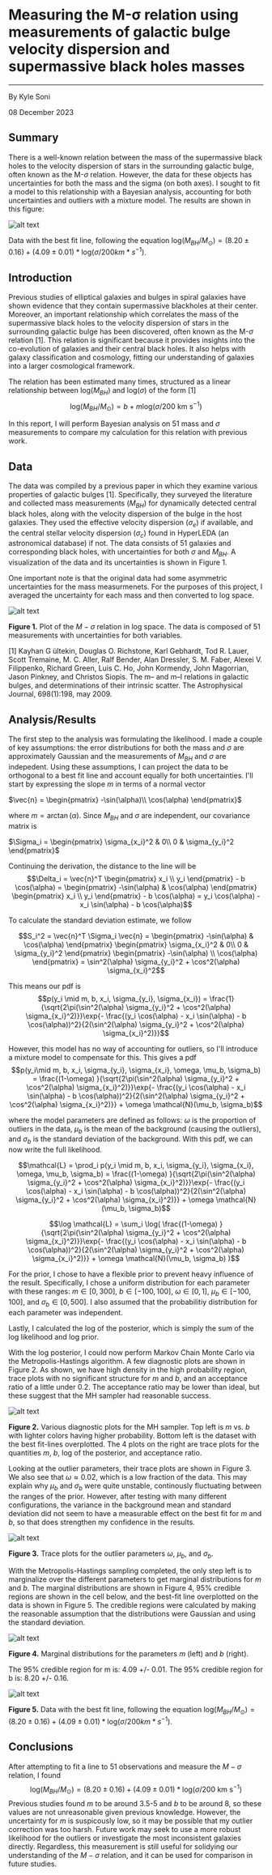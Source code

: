 # Measuring the M-σ relation using measurements of galactic bulge velocity dispersion and supermassive black holes masses

---

By Kyle Soni

08 December 2023

## Summary

There is a well-known relation between the mass of the supermassive black holes to the velocity dispersion of stars in the surrounding galactic bulge, often known as the M-$\sigma$ relation. However, the data for these objects has uncertainties for both the mass and the sigma (on both axes). I sought to fit a model to this relationship with a Bayesian analysis, accounting for both uncertainties and outliers with a mixture model. The results are shown in this figure:

![alt text](https://github.com/kylesoni/Measuring-the-M-sigma-relation/blob/main/figures/fig5.png?raw=true)

Data with the best fit line, following the equation $\text{log}(M_{BH}/M_\odot) = (8.20 \pm 0.16) + (4.09 \pm 0.01) * \text{log}(\sigma / 200 km*s^{-1})$.

## Introduction

Previous studies of elliptical galaxies and bulges in spiral galaxies have shown evidence that they contain supermassive blackholes at their center. Moreover, an important relationship which correlates the mass of the supermassive black holes to the velocity dispersion of stars in the surrounding galactic bulge has been discovered, often known as the M-$\sigma$ relation [1]. This relation is significant because it provides insights into the co-evolution of galaxies and their central black holes. It also helps with galaxy classification and cosmology, fitting our understanding of galaxies into a larger cosmological framework.

The relation has been estimated many times, structured as a linear relationship between $\text{log}(M_{BH})$ and $\text{log}(\sigma)$ of the form [1]
$$\text{log}(M_{BH}/M_\odot) = b + m \text{log}(\sigma / 200 \text{ km s$^{-1}$})$$

In this report, I will perform Bayesian analysis on 51 mass and $\sigma$ measurements to compare my calculation for this relation with previous work.

## Data

The data was compiled by a previous paper in which they examine various properties of galactic bulges [1]. Specifically, they surveyed the literature and collected mass measurements ($M_{BH}$) for dynamically detected central black holes, along with the velocity dispersion of the bulge in the host galaxies. They used the effective velocity dispersion ($\sigma_e$) if available, and the central stellar velocity dispersion ($\sigma_c$) found in HyperLEDA (an astronomical database) if not. The data consists of 51 galaxies and corresponding black holes, with uncertainties for both $\sigma$ and $M_{BH}$. A visualization of the data and its uncertainties is shown in Figure 1.

One important note is that the original data had some asymmetric uncertainties for the mass measurmenets. For the purposes of this project, I averaged the uncertainty for each mass and then converted to log space.

![alt text](https://github.com/kylesoni/Measuring-the-M-sigma-relation/blob/main/figures/fig1.png?raw=true)

**Figure 1.** Plot of the $M-\sigma$ relation in log space. The data is composed of 51 measurements with uncertainties for both variables.

[1] Kayhan G ̈ultekin, Douglas O. Richstone, Karl Gebhardt, Tod R. Lauer, Scott Tremaine, M. C. Aller, Ralf Bender, Alan Dressler, S. M. Faber, Alexei V. Filippenko, Richard Green, Luis C. Ho, John Kormendy, John Magorrian, Jason Pinkney, and Christos Siopis. The m– and m–l relations in galactic bulges, and determinations of their intrinsic scatter. The Astrophysical Journal, 698(1):198, may 2009.

## Analysis/Results

The first step to the analysis was formulating the likelihood. I made a couple of key assumptions: the error distributions for both the mass and $\sigma$ are approximately Gaussian and the measurements of $M_{BH}$ and $\sigma$ are indepedent. Using these assumptions, I can project the data to be orthogonal to a best fit line and account equally for both uncertainties. I'll start by expressing the slope $m$ in terms of a normal vector

$\vec{n} =
\begin{pmatrix}
-\sin(\alpha)\\
\cos(\alpha)
\end{pmatrix}$

where $m = \arctan(\alpha)$. Since $M_{BH}$ and $\sigma$ are independent, our covariance matrix is

$\Sigma_i = 
\begin{pmatrix}
\sigma_{x_i}^2 & 0\\
0 & \sigma_{y_i}^2
\end{pmatrix}$

Continuing the derivation, the distance to the line will be 
$$\Delta_i = \vec{n}^T \begin{pmatrix} x_i \\ y_i \end{pmatrix} - b \cos(\alpha) = \begin{pmatrix} -\sin(\alpha) & \cos(\alpha) \end{pmatrix} \begin{pmatrix} x_i \\ y_i \end{pmatrix} - b \cos(\alpha) = y_i \cos(\alpha) - x_i \sin(\alpha) - b \cos(\alpha)$$

To calculate the standard deviation estimate, we follow

$$S_i^2 = \vec{n}^T \Sigma_i \vec{n} = \begin{pmatrix} -\sin(\alpha) & \cos(\alpha) \end{pmatrix} 
\begin{pmatrix}
\sigma_{x_i}^2 & 0\\
0 & \sigma_{y_i}^2
\end{pmatrix} 
\begin{pmatrix} -\sin(\alpha) \\ \cos(\alpha) \end{pmatrix} = \sin^2(\alpha) \sigma_{y_i}^2 + \cos^2(\alpha) \sigma_{x_i}^2$$

This means our pdf is 
$$p(y_i \mid m, b, x_i, \sigma_{y_i}, \sigma_{x_i}) = \frac{1}{\sqrt{2\pi(\sin^2(\alpha) \sigma_{y_i}^2 + \cos^2(\alpha) \sigma_{x_i}^2)}}\exp{- \frac{(y_i \cos(\alpha) - x_i \sin(\alpha) - b \cos(\alpha))^2}{2(\sin^2(\alpha) \sigma_{y_i}^2 + \cos^2(\alpha) \sigma_{x_i}^2)}}$$

However, this model has no way of accounting for outliers, so I'll introduce a mixture model to compensate for this. This gives a pdf
$$p(y_i\mid m, b, x_i, \sigma_{y_i}, \sigma_{x_i}, \omega, \mu_b, \sigma_b) = \frac{(1-\omega) }{\sqrt{2\pi(\sin^2(\alpha) \sigma_{y_i}^2 + \cos^2(\alpha) \sigma_{x_i}^2)}}\exp{- \frac{(y_i \cos(\alpha) - x_i \sin(\alpha) - b \cos(\alpha))^2}{2(\sin^2(\alpha) \sigma_{y_i}^2 + \cos^2(\alpha) \sigma_{x_i}^2)}} + \omega \mathcal{N}(\mu_b, \sigma_b)$$

where the model parameters are defined as follows: $\omega$ is the proportion of outliers in the data, $\mu_b$ is the mean of the background (causing the outliers), and $\sigma_b$ is the standard deviation of the background. With this pdf, we can now write the full likelihood.

$$\mathcal{L} = \prod_i p(y_i \mid m, b, x_i, \sigma_{y_i}, \sigma_{x_i}, \omega, \mu_b, \sigma_b) = \frac{(1-\omega) }{\sqrt{2\pi(\sin^2(\alpha) \sigma_{y_i}^2 + \cos^2(\alpha) \sigma_{x_i}^2)}}\exp{- \frac{(y_i \cos(\alpha) - x_i \sin(\alpha) - b \cos(\alpha))^2}{2(\sin^2(\alpha) \sigma_{y_i}^2 + \cos^2(\alpha) \sigma_{x_i}^2)}} + \omega \mathcal{N}(\mu_b, \sigma_b)$$

$$\log \mathcal{L} = \sum_i \log( \frac{(1-\omega) }{\sqrt{2\pi(\sin^2(\alpha) \sigma_{y_i}^2 + \cos^2(\alpha) \sigma_{x_i}^2)}}\exp{- \frac{(y_i \cos(\alpha) - x_i \sin(\alpha) - b \cos(\alpha))^2}{2(\sin^2(\alpha) \sigma_{y_i}^2 + \cos^2(\alpha) \sigma_{x_i}^2)}} + \omega \mathcal{N}(\mu_b, \sigma_b) )$$

For the prior, I chose to have a flexible prior to prevent heavy influence of the result. Specifically, I chose a uniform distribution for each parameter with these ranges: $m \in [0, 300]$, $b \in [-100, 100]$, $\omega \in [0, 1]$, $\mu_b \in [-100, 100]$, and $\sigma_b \in [0, 500]$. I also assumed that the probabilitiy distribution for each parameter was independent.

Lastly, I calculated the log of the posterior, which is simply the sum of the log likelihood and log prior.

With the log posterior, I could now perform Markov Chain Monte Carlo via the Metropolis-Hastings algorithm. A few diagnostic plots are shown in Figure 2. As shown, we have high density in the high probability region, trace plots with no significant structure for $m$ and $b$, and an acceptance ratio of a little under 0.2. The acceptance ratio may be lower than ideal, but these suggest that the MH sampler had reasonable success.

![alt text](https://github.com/kylesoni/Measuring-the-M-sigma-relation/blob/main/figures/fig2.png?raw=true)

**Figure 2.** Various diagnostic plots for the MH sampler. Top left is $m$ vs. $b$ with lighter colors having higher probability. Bottom left is the dataset with the best fit-lines overplotted. The 4 plots on the right are trace plots for the quantities $m$, $b$, log of the posterior, and acceptance ratio.

Looking at the outlier parameters, their trace plots are shown in Figure 3. We also see that $\omega \approx 0.02$, which is a low fraction of the data. This may explain why $\mu_b$ and $\sigma_b$ were quite unstable, continously fluctuating between the ranges of the prior. However, after testing with many different configurations, the variance in the background mean and standard deviation did not seem to have a measurable effect on the best fit for $m$ and $b$, so that does strengthen my confidence in the results.

![alt text](https://github.com/kylesoni/Measuring-the-M-sigma-relation/blob/main/figures/fig3.png?raw=true)

**Figure 3.** Trace plots for the outlier parameters $\omega$, $\mu_b$, and $\sigma_b$.

With the Metropolis-Hastings sampling completed, the only step left is to marginalize over the different parameters to get marginal distributions for $m$ and $b$. The marginal distributions are shown in Figure 4, 95% credible regions are shown in the cell below, and the best-fit line overplotted on the data is shown in Figure 5. The credible regions were calculated by making the reasonable assumption that the distributions were Gaussian and using the standard deviation.

![alt text](https://github.com/kylesoni/Measuring-the-M-sigma-relation/blob/main/figures/fig4.png?raw=true)

**Figure 4.** Marginal distributions for the parameters $m$ (left) and $b$ (right).

The 95% credible region for m is: 4.09 +/- 0.01.
The 95% credible region for b is: 8.20 +/- 0.16.

![alt text](https://github.com/kylesoni/Measuring-the-M-sigma-relation/blob/main/figures/fig5.png?raw=true)

**Figure 5.** Data with the best fit line, following the equation $\text{log}(M_{BH}/M_\odot) = (8.20 \pm 0.16) + (4.09 \pm 0.01) * \text{log}(\sigma / 200 km*s^{-1})$.

## Conclusions

After attempting to fit a line to 51 observations and measure the $M-\sigma$ relation, I found
$$\text{log}(M_{BH}/M_\odot) = (8.20 \pm 0.16) + (4.09 \pm 0.01) * \text{log}(\sigma / 200 \text{ km s$^{-1}$})$$
Previous studies found $m$ to be around 3.5-5 and $b$ to be around 8, so these values are not unreasonable given previous knowledge. However, the uncertainty for $m$ is suspicously low, so it may be possible that my outlier correction was too harsh. Future work may seek to use a more robust likelihood for the outliers or investigate the most inconsistent galaxies directly. Regardless, this measurement is still useful for solidying our understanding of the $M-\sigma$ relation, and it can be used for comparison in future studies.